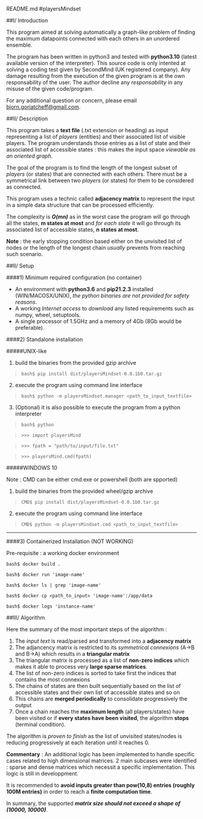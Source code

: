 README.md
#playersMindset

##I/ Introduction

This program aimed at solving automatically a graph-like problem of finding the maximum datapoints connected with each others in an unordered ensemble.

The program has been written in python3 and tested with **python3.10** (latest available version of the interpreter).
This source code is only intented at solving a coding test given by SecondMind (UK registered company).
Any damage resulting from the execution of the given program is at the own responsability of the user.
The author decline any *responsability* in any misuse of the given code/program.

For any additional question or concern, please email <bjorn.goriatcheff@gmail.com>.

##II/ Description

This program takes a **text file** (.txt extension or heading) as input representing a list of *players* (entities) and their associated list of visible players.
The program understands those entries as a list of state and their associated list of accessible states : this makes the input space *viewable as an oriented graph*.

The goal of the program is to find the length of the longest subset of *players* (or states) that are connected with each others. There must be a symmetrical link between two *players* (or states) for them to be considered as connected.

This program uses a technic called **adjacency matrix** to represent the input in a simple data structure that can be processed efficiently. 


The complexity is ***O(mn)*** as in the worst case the program will go through all the states, **m states at most** and *for each state* it will go through its associated list of accessible states, **n states at most**.

**Note** : the early stopping condition based either on the unvisited list of nodes or the length of the longest chain *usually* prevents from reaching such scenario.



##II/ Setup

####1) Minimum required configuration (no container)

- An environment with **python3.6** and **pip21.2.3** installed (WIN/MACOSX/UNIX), *the python binaries are not provided for safety reasons*.
- A working *Internet access* to *download* any listed requirements such as numpy, wheel, setuptools.
- A single processor of 1.5GHz and a memory of 4Gb (8Gb would be preferable).


####2) Standalone installation 

#####UNIX-like

1. build the binaries from the provided gzip archive

>```bash$ pip install dist/playersMindset-0.0.1b0.tar.gz```

2. execute the program using command line interface

>```bash$ python -m playersMindset.manager <path_to_input_textfile>```

3. (Optional) it is also possible to execute the program from a python interpreter

>```bash$ python```

>```>>> import playersMind```

>```>>> fpath = "path/to/input/file.txt"```

>```>>> playersMind.cmd(fpath)```



#####WINDOWS 10

Note : CMD can be either cmd.exe or powershell (both are spported)

1. build the binaries from the provided wheel/gzip archive

>```CMD$ pip install dist/playersMindset-0.0.1b0.tar.gz```

2. execute the program using command line interface

>```CMD$ python -m playersMindset.cmd <path_to_input_textfile>```

---

####3) Containerized Installation (NOT WORKING)

Pre-requisite : a working docker environment

```bash$ docker build .```

```bash$ docker run 'image-name'```

```bash$ docker ls | grep 'image-name'```

```bash$ docker cp <path_to_input> 'image-name':/app/data```

```bash$ docker logs 'instance-name'```


##III/ Algorithm

Here the summary of the most important steps of the algorithm :
 
1. The *input text* is read/parsed and transformed into a **adjacency matrix**
2. The adjancency matrix is restricted to its *symmetrical connexions* (A->B and B->A) which results in a **triangular matrix**
3. The triangular matrix is processed as a list of **non-zero indices** which makes it able to process very **large sparse matrices**.
4. The list of non-zero indices is sorted to take first the indices that contains the most connexions
5. The chains of states are then built sequentially based on the list of accessible states and their own list of accessible states and so on
6. This chains are **merged periodically** to consolidate progressively the output
7. Once a chain reaches the **maximum length** (all players/states) have been visited or if **every states have been visited**, the algorithm **stops** (terminal condition).

The algorithm is *proven to finish* as the list of unvisited states/nodes is reducing progressively at each iteration until it reaches 0.

**Commentary** : An additional logic has been implemented to handle specific cases related to high dimensional matrices. 2 main subcases were identified : sparse and dense matrices which necessit a specific implementation. This logic is still in developpment. 

It is recommended to **avoid inputs greater than pow(10,8) entries (roughly 100M entries)** in order to reach a **finite computation time**. 

In summary, the supported ***matrix size should not exceed a shape of (10000, 10000)***.



